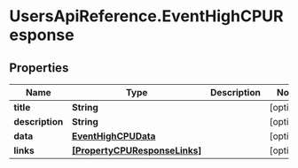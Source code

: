 # UsersApiReference.EventHighCPUResponse

## Properties

Name | Type | Description | Notes
------------ | ------------- | ------------- | -------------
**title** | **String** |  | [optional] 
**description** | **String** |  | [optional] 
**data** | [**EventHighCPUData**](EventHighCPUData.md) |  | [optional] 
**links** | [**[PropertyCPUResponseLinks]**](PropertyCPUResponseLinks.md) |  | [optional] 


